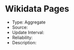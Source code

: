 Wikidata Pages
=======

* Type: Aggregate
* Source:
* Update Interval:
* Reliability:
* Description:
